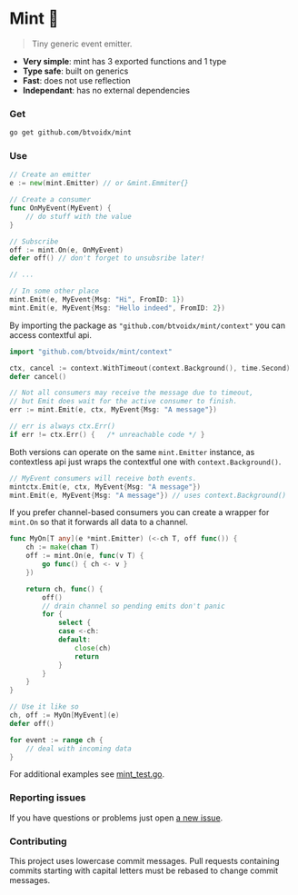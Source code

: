 # Mint 🍃
> Tiny generic event emitter.

- **Very simple**: mint has 3 exported functions and 1 type
- **Type safe**: built on generics
- **Fast**: does not use reflection
- **Independant**: has no external dependencies

### Get
```sh
go get github.com/btvoidx/mint
```

### Use
```go
// Create an emitter
e := new(mint.Emitter) // or &mint.Emmiter{}

// Create a consumer
func OnMyEvent(MyEvent) {
	// do stuff with the value
}

// Subscribe
off := mint.On(e, OnMyEvent)
defer off() // don't forget to unsubsribe later!

// ...

// In some other place
mint.Emit(e, MyEvent{Msg: "Hi", FromID: 1})
mint.Emit(e, MyEvent{Msg: "Hello indeed", FromID: 2})
```

By importing the package as `"github.com/btvoidx/mint/context"` 
you can access contextful api.
```go
import "github.com/btvoidx/mint/context"

ctx, cancel := context.WithTimeout(context.Background(), time.Second)
defer cancel()

// Not all consumers may receive the message due to timeout,
// but Emit does wait for the active consumer to finish.
err := mint.Emit(e, ctx, MyEvent{Msg: "A message"})

// err is always ctx.Err()
if err != ctx.Err() {	/* unreachable code */ }
```

Both versions can operate
on the same `mint.Emitter` instance, as contextless api
just wraps the contextful one with `context.Background()`.
```go
// MyEvent consumers will receive both events.
mintctx.Emit(e, ctx, MyEvent{Msg: "A message"})
mint.Emit(e, MyEvent{Msg: "A message"}) // uses context.Background()
```

If you prefer channel-based consumers you can create a wrapper
for `mint.On` so that it forwards all data to a channel.
```go
func MyOn[T any](e *mint.Emitter) (<-ch T, off func()) {
	ch := make(chan T)
	off := mint.On(e, func(v T) {
		go func() { ch <- v }
	})

	return ch, func() {
		off()
		// drain channel so pending emits don't panic
		for {
			select {
			case <-ch:
			default:
				close(ch)
				return
			}
		}
	}
}

// Use it like so
ch, off := MyOn[MyEvent](e)
defer off()

for event := range ch {
	// deal with incoming data
}
```

For additional examples see [mint_test.go](mint_test.go).

### Reporting issues
If you have questions or problems just open [a new issue](../../issues/new).

### Contributing
This project uses lowercase commit messages. Pull requests containing commits starting with capital letters must be rebased to change commit messages.
